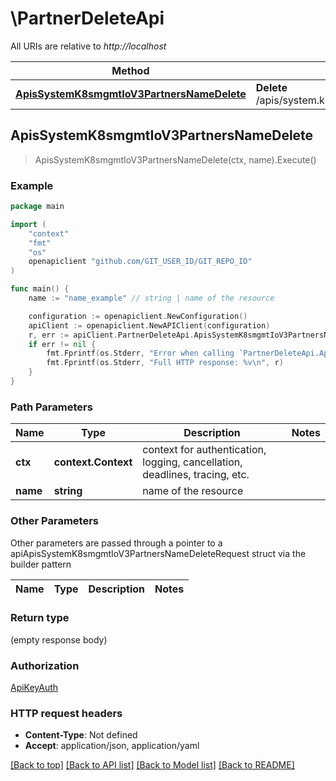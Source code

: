 # \PartnerDeleteApi

All URIs are relative to *http://localhost*

Method | HTTP request | Description
------------- | ------------- | -------------
[**ApisSystemK8smgmtIoV3PartnersNameDelete**](PartnerDeleteApi.md#ApisSystemK8smgmtIoV3PartnersNameDelete) | **Delete** /apis/system.k8smgmt.io/v3/partners/{name} | 



## ApisSystemK8smgmtIoV3PartnersNameDelete

> ApisSystemK8smgmtIoV3PartnersNameDelete(ctx, name).Execute()





### Example

```go
package main

import (
    "context"
    "fmt"
    "os"
    openapiclient "github.com/GIT_USER_ID/GIT_REPO_ID"
)

func main() {
    name := "name_example" // string | name of the resource

    configuration := openapiclient.NewConfiguration()
    apiClient := openapiclient.NewAPIClient(configuration)
    r, err := apiClient.PartnerDeleteApi.ApisSystemK8smgmtIoV3PartnersNameDelete(context.Background(), name).Execute()
    if err != nil {
        fmt.Fprintf(os.Stderr, "Error when calling `PartnerDeleteApi.ApisSystemK8smgmtIoV3PartnersNameDelete``: %v\n", err)
        fmt.Fprintf(os.Stderr, "Full HTTP response: %v\n", r)
    }
}
```

### Path Parameters


Name | Type | Description  | Notes
------------- | ------------- | ------------- | -------------
**ctx** | **context.Context** | context for authentication, logging, cancellation, deadlines, tracing, etc.
**name** | **string** | name of the resource | 

### Other Parameters

Other parameters are passed through a pointer to a apiApisSystemK8smgmtIoV3PartnersNameDeleteRequest struct via the builder pattern


Name | Type | Description  | Notes
------------- | ------------- | ------------- | -------------


### Return type

 (empty response body)

### Authorization

[ApiKeyAuth](../README.md#ApiKeyAuth)

### HTTP request headers

- **Content-Type**: Not defined
- **Accept**: application/json, application/yaml

[[Back to top]](#) [[Back to API list]](../README.md#documentation-for-api-endpoints)
[[Back to Model list]](../README.md#documentation-for-models)
[[Back to README]](../README.md)

